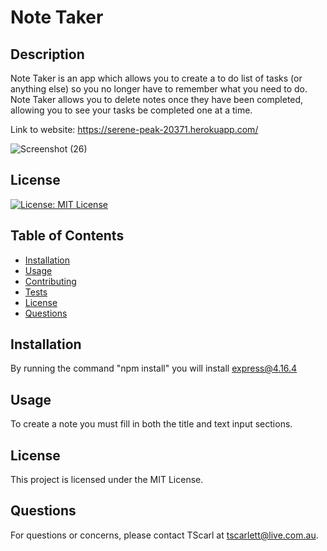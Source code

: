 # Note Taker

## Description

Note Taker is an app which allows you to create a to do list of tasks (or anything else) so you no longer have to remember what you need  to do. Note Taker allows you to delete notes once they have been completed, allowing you to see your tasks be completed one at a time.

Link to website: https://serene-peak-20371.herokuapp.com/

![Screenshot (26)](https://user-images.githubusercontent.com/123338043/236979366-c6047693-87dc-444e-9e46-d21c55f06fcd.png)

## License

[![License: MIT License](https://img.shields.io/badge/MIT-License-blue.svg)](https://opensource.org/licenses/MITLicense)

## Table of Contents

- [Installation](#installation)
- [Usage](#usage)
- [Contributing](#contributing)
- [Tests](#tests)
- [License](#license)
- [Questions](#questions)

## Installation

By running the command "npm install" you will install express@4.16.4

## Usage

To create a note you must fill in both the title and text input sections.

## License

This project is licensed under the MIT License.

## Questions

For questions or concerns, please contact TScarl at tscarlett@live.com.au.
